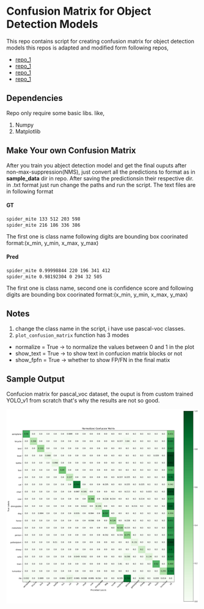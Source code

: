 # Confusion Matrix for Object Detection Models

This repo contains script for creating confusion matrix for object detection models this repos is adapted and modified form following repos,

* [repo_1](https://github.com/kaanakan/object_detection_confusion_matrix)
* [repo_1](https://github.com/pytorch/vision/blob/master/torchvision/ops/boxes.py)
* [repo_1](https://github.com/whynotw/YOLO_metric)
* [repo_1](https://www.tensorflow.org/tensorboard/image_summaries)

## Dependencies
Repo only require some basic libs. like,
1. Numpy 
2. Matplotlib

## Make Your own Confusion Matrix

After you train you abject detection model and get the final ouputs after non-max-suppression(NMS), just convert all the predictions to format as in **sample_data** dir in repo.
After saving the predictionsin their respective dir. in .txt format just run change the paths and run the script.
The text files are in following format
#### GT
```
spider_mite 133 512 203 598
spider_mite 216 186 336 386
```

The first one is class name following digits are bounding box coorinated format:(x_min, y_min, x_max, y_max)
#### Pred
```
spider_mite 0.99998844 220 196 341 412
spider_mite 0.98192304 0 294 32 505
```
The first one is class name, second one is confidence score and following digits are bounding box coorinated format:(x_min, y_min, x_max, y_max)

## Notes

1. change the class name in the script, i have use pascal-voc classes.
2. ```plot_confusion_matrix``` function has 3 modes 

* normalize = True -> to normalize the values between 0 and 1 in the plot
* show_text = True -> to show text in confucion matrix blocks or not
* show_fpfn = True -> whether to show FP/FN in the final matix

## Sample Output

Confucion matrix for pascal_voc dataset, the ouput is from custom trained YOLO_v1 from scratch that's why the results are not so good.

![alt text](https://github.com/Mr-TalhaIlyas/Confusion_Matrix_for_Objecti_Detection_Models/blob/master/images/CM.png?raw=true)
